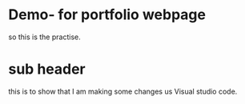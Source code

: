 # Demo- for portfolio webpage

so this is the practise.

# sub header

this is to show that I am making some changes us Visual studio code.


